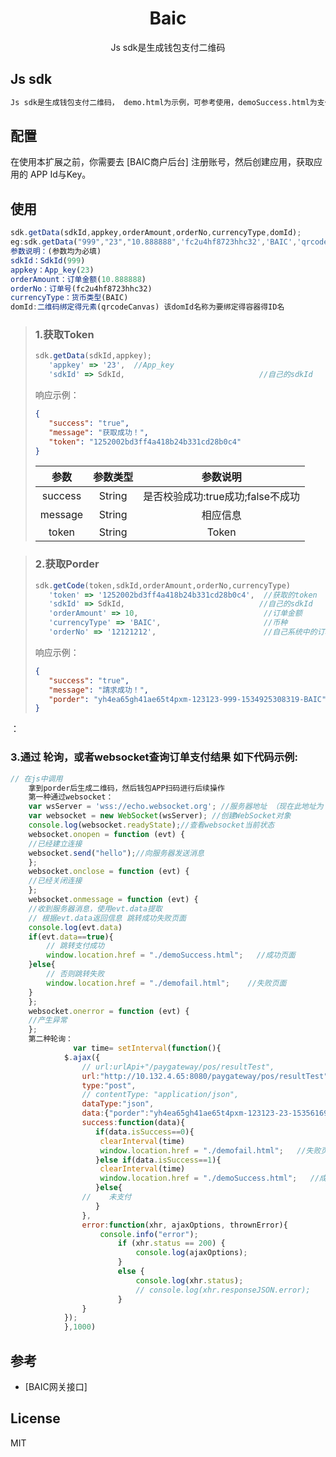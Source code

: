 
<h1 align="center">Baic</h1>

<p align="center">Js sdk是生成钱包支付二维码</p>

## Js sdk

```sh
Js sdk是生成钱包支付二维码， demo.html为示例，可参考使用，demoSuccess.html为支付成功页面。
```
## 配置

在使用本扩展之前，你需要去 [BAIC商户后台] 注册账号，然后创建应用，获取应用的 APP Id与Key。

## 使用

```js
sdk.getData(sdkId,appkey,orderAmount,orderNo,currencyType,domId);
eg:sdk.getData("999","23","10.888888",'fc2u4hf8723hhc32','BAIC','qrcodeCanvas');
参数说明：(参数均为必填)
sdkId：SdkId(999) 
appkey：App_key(23)  
orderAmount：订单金额(10.888888) 
orderNo：订单号(fc2u4hf8723hhc32) 
currencyType：货币类型(BAIC) 
domId:二维码绑定得元素(qrcodeCanvas) 该domId名称为要绑定得容器得ID名
```

>###    1.获取Token
>
>```js
>sdk.getData(sdkId,appkey);
>    'appkey' => '23',  //App_key
>    'sdkId' => SdkId,                              //自己的sdkId
>```
>响应示例：
>
>```json
>{
>    "success": "true",
>    "message": "获取成功！",
>    "token": "1252002bd3ff4a418b24b331cd28b0c4"
>}
>```
>|参数|参数类型|参数说明|
>|:---:|:---:|:---:|
>|success|String|是否校验成功:true成功;false不成功|
>|message|String|相应信息|
>|token|String|Token|

>###    2.获取Porder
>
>```js
>sdk.getCode(token,sdkId,orderAmount,orderNo,currencyType)
>    'token' => '1252002bd3ff4a418b24b331cd28b0c4',  //获取的token
>    'sdkId' => SdkId,                              //自己的sdkId
>    'orderAmount' => 10,                            //订单金额
>    'currencyType' => 'BAIC',                       //币种
>    'orderNo' => '12121212',                        //自己系统中的订单号
>```
>响应示例：
>
>```json
>{
>    "success": "true",
>    "message": "請求成功！",
>    "porder": "yh4ea65gh41ae65t4pxm-123123-999-1534925308319-BAIC"
>}
>```

：

###    3.通过 轮询，或者websocket查询订单支付结果    如下代码示例:
```js
// 在js中调用
    拿到porder后生成二维码，然后钱包APP扫码进行后续操作
    第一种通过websocket：
    var wsServer = 'wss://echo.websocket.org'; //服务器地址 （现在此地址为 虚拟地址 ）
    var websocket = new WebSocket(wsServer); //创建WebSocket对象
    console.log(websocket.readyState);//查看websocket当前状态
    websocket.onopen = function (evt) {
    //已经建立连接
    websocket.send("hello");//向服务器发送消息
    };
    websocket.onclose = function (evt) {
    //已经关闭连接
    };
    websocket.onmessage = function (evt) {
    //收到服务器消息，使用evt.data提取
    // 根据evt.data返回信息 跳转成功失败页面
    console.log(evt.data)
    if(evt.data==true){
        // 跳转支付成功      
        window.location.href = "./demoSuccess.html";   //成功页面
    }else{
        // 否则跳转失败
        window.location.href = "./demofail.html";    //失败页面
    }
    };
    websocket.onerror = function (evt) {
    //产生异常
    }; 
    第二种轮询：
              var time= setInterval(function(){
            $.ajax({
                // url:urlApi+"/paygateway/pos/resultTest",
                url:"http://10.132.4.65:8080/paygateway/pos/resultTest",// 此地址为查询支付结果地址
                type:"post",
                // contentType: "application/json",
                dataType:"json",
                data:{"porder":"yh4ea65gh41ae65t4pxm-123123-23-1535616938658"},
                success:function(data){
                   if(data.isSuccess==0){
                    clearInterval(time)
                    window.location.href = "./demofail.html";   //失败页面
                   }else if(data.isSuccess==1){
                    clearInterval(time)
                    window.location.href = "./demoSuccess.html";   //成功页面
                   }else{
                //    未支付
                   }
                },
                error:function(xhr, ajaxOptions, thrownError){
                    console.info("error");
                        if (xhr.status == 200) {
                            console.log(ajaxOptions);
                        }
                        else {
                            console.log(xhr.status);
                            // console.log(xhr.responseJSON.error);
                        }
                }
            });
            },1000)


```


## 参考
- [BAIC网关接口]

## License

MIT





